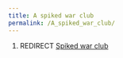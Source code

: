 ```yaml
---
title: A spiked war club
permalink: /A_spiked_war_club/
---
```


1.  REDIRECT [Spiked war club](Spiked_war_club "wikilink")